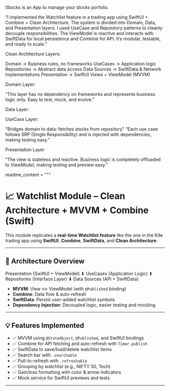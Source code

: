 iStocks is an App to manage your stocks porfolio.

“I implemented the Watchlist feature in a trading app using SwiftUI + Combine + Clean Architecture. The system is divided into Domain, Data, and Presentation layers. I used UseCase and Repository patterns to cleanly decouple responsibilities. The ViewModel is reactive and interacts with SwiftData for local persistence and Combine for API. It’s modular, testable, and ready to scale.”


Clean Architecture Layers:

Domain           → Business rules, no frameworks
UseCases         → Application logic
Repositories     → Abstract data access
Data Sources     → SwiftData & Network implementations
Presentation     → SwiftUI Views + ViewModel (MVVM)



Domain Layer:

“This layer has no dependency on frameworks and represents business logic only. Easy to test, mock, and evolve.”

Data Layer:

UseCase Layer:

"Bridges domain to data: fetches stocks from repository"
“Each use case follows SRP (Single Responsibility) and is injected with dependencies, making testing easy.”

Presentation Layer

“The view is stateless and reactive. Business logic is completely offloaded to ViewModel, making testing and preview easy.”

readme_content = """
# 📈 Watchlist Module – Clean Architecture + MVVM + Combine (Swift)

This module replicates a **real-time Watchlist feature** like the one in the Kite trading app using **SwiftUI**, **Combine**, **SwiftData**, and **Clean Architecture**.

---

## 🧠 Architecture Overview

Presentation (SwiftUI + ViewModel)
⬇
UseCases (Application Logic)
⬇
Repositories (Interface Layer)
⬇
Data Sources (API + SwiftData)



- **MVVM**: View ↔ ViewModel (with `@Published` binding)
- **Combine**: Data flow & auto-refresh
- **SwiftData**: Persist user-added watchlist symbols
- **Dependency Injection**: Decoupled logic, easier testing and mocking

---

## 💡 Features Implemented

- ✅ MVVM using `@StateObject`, `@Published`, and SwiftUI bindings
- ✅ Combine for API fetching and auto-refresh with `Timer.publish`
- ✅ SwiftData to save/load/delete watchlist items
- ✅ Search bar with `.searchable`
- ✅ Pull-to-refresh with `.refreshable`
- ✅ Grouping by watchlist (e.g., NIFTY 50, Tech)
- ✅ Gain/loss formatting with color & arrow indicators
- ✅ Mock service for SwiftUI previews and tests

---

